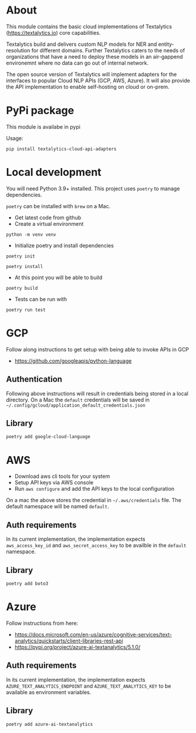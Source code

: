 # About

This module contains the basic cloud implementations of Textalytics (https://textalytics.io) core capabilities.

Textalytics build and delivers custom NLP models for NER and entity-resolution for different domains. 
Further Textalytics caters to the needs of organizations that have a need to deploy these models in an air-gappend 
environemnt where no data can go out of internal network. 

The open source version of Textalytics will implement adapters for the interfaces to popular Cloud NLP APIs (GCP, AWS, Azure).
It will also provide the API implementation to enable self-hosting on cloud or on-prem.

# PyPi package

This module is availabe in pypi

Usage:

`pip install textalytics-cloud-api-adapters`

# Local development

You will need Python 3.9+ installed. This project uses `poetry` to manage dependencies.

`poetry` can be installed with `brew` on a Mac.

* Get latest code from github
* Create a virtual environment

`python -m venv venv`

* Initialize poetry and install dependencies

`poetry init`

`poetry install`

* At this point you will be able to build

`poetry build`

* Tests can be run with 

`poetry run test`

# GCP

Follow along instructions to get setup with being able to invoke APIs in GCP
* https://github.com/googleapis/python-language

## Authentication

Following above instructions will result in credentials being stored in a local directory. On a Mac the `default` 
credentials will be saved in `~/.config/gcloud/application_default_credentials.json`

## Library

`poetry add google-cloud-language`

# AWS

* Download aws cli tools for your system
* Setup API keys via AWS console  
* Run `aws configure` and add the API keys to the local configuration

On a mac the above stores the credential in `~/.aws/credentials` file. The default namespace will be named `default`.

## Auth requirements

In its current implementation, the implementation expects `aws_access_key_id` and `aws_secret_access_key` 
to be availble in the `default` namespace.

## Library

`poetry add boto3`

# Azure

Follow instructions from here:
* https://docs.microsoft.com/en-us/azure/cognitive-services/text-analytics/quickstarts/client-libraries-rest-api
* https://pypi.org/project/azure-ai-textanalytics/5.1.0/

## Auth requirements

In its current implementation, the implementation expects `AZURE_TEXT_ANALYTICS_ENDPOINT` and `AZURE_TEXT_ANALYTICS_KEY`
to be available as environment variables.

## Library

`poetry add azure-ai-textanalytics`

